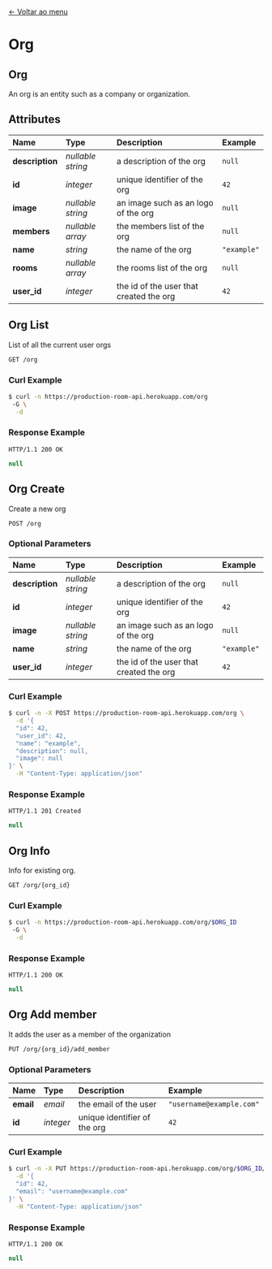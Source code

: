 [<- Voltar ao menu](/README.md#artefatos-do-projeto)


# Org

## Org

An org is an entity such as a company or organization.

## Attributes

| Name | Type | Description | Example |
| :--- | :--- | :--- | :--- |
| **description** | _nullable string_ | a description of the org | `null` |
| **id** | _integer_ | unique identifier of the org | `42` |
| **image** | _nullable string_ | an image such as an logo of the org | `null` |
| **members** | _nullable array_ | the members list of the org | `null` |
| **name** | _string_ | the name of the org | `"example"` |
| **rooms** | _nullable array_ | the rooms list of the org | `null` |
| **user\_id** | _integer_ | the id of the user that created the org | `42` |

## Org List

List of all the current user orgs

```text
GET /org
```

### Curl Example

```bash
$ curl -n https://production-room-api.herokuapp.com/org
 -G \
  -d
```

### Response Example

```text
HTTP/1.1 200 OK
```

```javascript
null
```

## Org Create

Create a new org

```text
POST /org
```

### Optional Parameters

| Name | Type | Description | Example |
| :--- | :--- | :--- | :--- |
| **description** | _nullable string_ | a description of the org | `null` |
| **id** | _integer_ | unique identifier of the org | `42` |
| **image** | _nullable string_ | an image such as an logo of the org | `null` |
| **name** | _string_ | the name of the org | `"example"` |
| **user\_id** | _integer_ | the id of the user that created the org | `42` |

### Curl Example

```bash
$ curl -n -X POST https://production-room-api.herokuapp.com/org \
  -d '{
  "id": 42,
  "user_id": 42,
  "name": "example",
  "description": null,
  "image": null
}' \
  -H "Content-Type: application/json"
```

### Response Example

```text
HTTP/1.1 201 Created
```

```javascript
null
```

## Org Info

Info for existing org.

```text
GET /org/{org_id}
```

### Curl Example

```bash
$ curl -n https://production-room-api.herokuapp.com/org/$ORG_ID
 -G \
  -d
```

### Response Example

```text
HTTP/1.1 200 OK
```

```javascript
null
```

## Org Add member

It adds the user as a member of the organization

```text
PUT /org/{org_id}/add_member
```

### Optional Parameters

| Name | Type | Description | Example |
| :--- | :--- | :--- | :--- |
| **email** | _email_ | the email of the user | `"username@example.com"` |
| **id** | _integer_ | unique identifier of the org | `42` |

### Curl Example

```bash
$ curl -n -X PUT https://production-room-api.herokuapp.com/org/$ORG_ID/add_member \
  -d '{
  "id": 42,
  "email": "username@example.com"
}' \
  -H "Content-Type: application/json"
```

### Response Example

```text
HTTP/1.1 200 OK
```

```javascript
null
```

